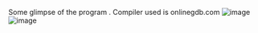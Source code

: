 Some glimpse of the program . Compiler used is onlinegdb.com
![image](https://user-images.githubusercontent.com/97832138/210397710-4bdba3fb-d51c-47c4-870d-0bce706cca21.png)
![image](https://user-images.githubusercontent.com/97832138/210397794-d1864027-c9c3-4d6f-a7fb-2f8545d4819f.png)
